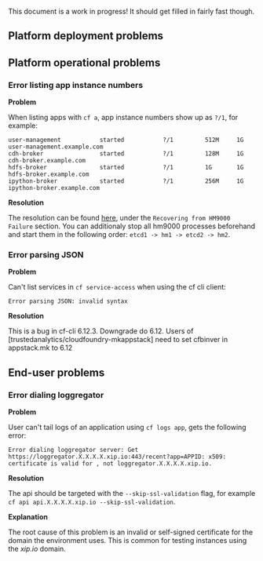 This document is a work in progress! It should get filled in fairly fast though.

## Platform deployment problems
## Platform operational problems
### Error listing app instance numbers
**Problem**

When listing apps with `cf a`, app instance numbers show up as `?/1`, for example:

    user-management           started           ?/1         512M     1G     user-management.example.com
    cdh-broker                started           ?/1         128M     1G     cdh-broker.example.com
    hdfs-broker               started           ?/1         1G       1G     hdfs-broker.example.com
    ipython-broker            started           ?/1         256M     1G     ipython-broker.example.com

**Resolution**

The resolution can be found [here](https://docs.cloudfoundry.org/running/troubleshooting.html), under the `Recovering from HM9000 Failure` section. You can additionaly stop all hm9000 processes beforehand and start them in the following order: `etcd1 -> hm1 -> etcd2 -> hm2`.

### Error parsing JSON
**Problem**

Can't list services in `cf service-access` when using the cf cli client:

    Error parsing JSON: invalid syntax

**Resolution**

This is a bug in cf-cli 6.12.3. Downgrade do 6.12. Users of [trustedanalytics/cloudfoundry-mkappstack] need to set cfbinver in appstack.mk to 6.12

## End-user problems
### Error dialing loggregator

**Problem**

User can't tail logs of an application using `cf logs app`, gets the following error:

    Error dialing loggregator server: Get https://loggregator.X.X.X.X.xip.io:443/recent?app=APPID: x509: certificate is valid for , not loggregator.X.X.X.X.xip.io.

**Resolution**

The api should be targeted with the `--skip-ssl-validation` flag, for example `cf api api.X.X.X.X.xip.io --skip-ssl-validation`.

**Explanation**

The root cause of this problem is an invalid or self-signed certificate for the domain the environment uses. This is common for testing instances using the *xip.io* domain.
